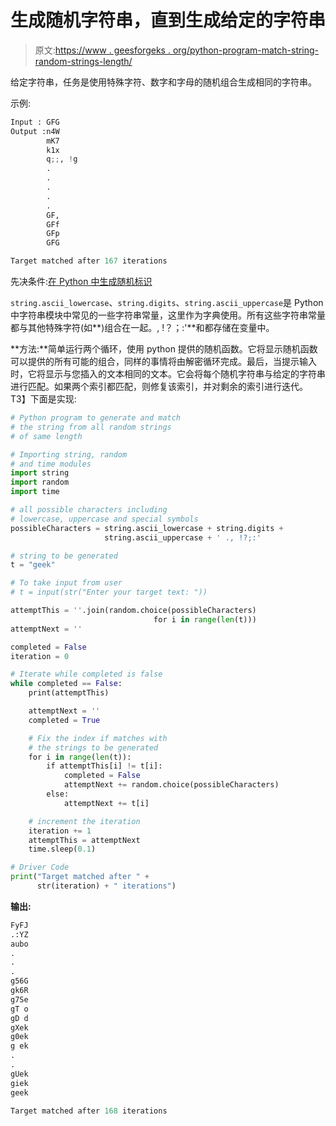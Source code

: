 # 生成随机字符串，直到生成给定的字符串

> 原文:[https://www . geesforgeks . org/python-program-match-string-random-strings-length/](https://www.geeksforgeeks.org/python-program-match-string-random-strings-length/)

给定字符串，任务是使用特殊字符、数字和字母的随机组合生成相同的字符串。

示例:

```py
Input : GFG
Output :n4W
        mK7
        k1x
        q;;, !g
        .
        .
        .
        .
        .
        GF,
        GFf
        GFp
        GFG

Target matched after 167 iterations

```

先决条件:[在 Python 中生成随机标识](https://www.geeksforgeeks.org/generating-random-ids-python/)

`string.ascii_lowercase`、`string.digits`、`string.ascii_uppercase`是 Python 中字符串模块中常见的一些字符串常量，这里作为字典使用。所有这些字符串常量都与其他特殊字符(如**)组合在一起。, !？；:'**和都存储在变量中。

**方法:**简单运行两个循环，使用 python 提供的随机函数。它将显示随机函数可以提供的所有可能的组合，同样的事情将由解密循环完成。最后，当提示输入时，它将显示与您插入的文本相同的文本。它会将每个随机字符串与给定的字符串进行匹配。如果两个索引都匹配，则修复该索引，并对剩余的索引进行迭代。
T3】下面是实现:

```py
# Python program to generate and match 
# the string from all random strings
# of same length

# Importing string, random
# and time modules
import string
import random
import time

# all possible characters including 
# lowercase, uppercase and special symbols
possibleCharacters = string.ascii_lowercase + string.digits + 
                     string.ascii_uppercase + ' ., !?;:'

# string to be generated
t = "geek"

# To take input from user
# t = input(str("Enter your target text: "))

attemptThis = ''.join(random.choice(possibleCharacters)
                                for i in range(len(t)))
attemptNext = ''

completed = False
iteration = 0

# Iterate while completed is false
while completed == False:
    print(attemptThis)

    attemptNext = ''
    completed = True

    # Fix the index if matches with 
    # the strings to be generated
    for i in range(len(t)):
        if attemptThis[i] != t[i]:
            completed = False
            attemptNext += random.choice(possibleCharacters)
        else:
            attemptNext += t[i]

    # increment the iteration 
    iteration += 1
    attemptThis = attemptNext
    time.sleep(0.1)

# Driver Code
print("Target matched after " +
      str(iteration) + " iterations")
```

**输出:**

```py
FyFJ
.:YZ
aubo
.
.
.
g56G
gk6R
g7Se
gT o
gD d
gXek
g0ek
g ek
.
. 
gUek
giek
geek

Target matched after 168 iterations
```